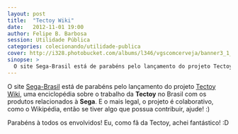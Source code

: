 ```yaml
---
layout: post
title:  "Tectoy Wiki"
date:   2012-11-01 19:00
author: Felipe B. Barbosa
session: Utilidade Pública
categories: colecionando/utilidade-publica
cover: http://i328.photobucket.com/albums/l346/vgscomcerveja/banner3_1_zpsplzx2idj.jpg
sinopse: >
  O site Sega-Brasil está de parabéns pelo lançamento do projeto Tectoy Wiki, uma enciclopédia sobre o trabalho da Tectoy no Brasil com os produtos relacionados à Sega. E o mais legal, o projeto é colaborativo, como o Wikipédia, então se tiver algo que possua contribuir, ajude! :)
---
```

O site [Sega-Brasil](http://www.sega-brasil.com.br/site/) está de parabéns pelo lançamento do projeto [Tectoy Wiki](http://www.sega-brasil.com.br/Tectoy/index.php?title=P%C3%A1gina_principal), uma enciclopédia sobre o trabalho da **Tectoy** no Brasil com os produtos relacionados à **Sega**. E o mais legal, o projeto é colaborativo, como o Wikipédia, então se tiver algo que possua contribuir, ajude! :)

Parabéns à todos os envolvidos! Eu, como fã da Tectoy, achei fantástico! :D
